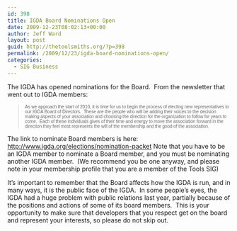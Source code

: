 ```yaml
---
id: 398
title: IGDA Board Nominations Open
date: 2009-12-23T08:02:13+00:00
author: Jeff Ward
layout: post
guid: http://thetoolsmiths.org/?p=398
permalink: /2009/12/23/igda-board-nominations-open/
categories:
  - SIG Business
---
```

The IGDA has opened nominations for the Board.  From the newsletter that went out to IGDA members:

> <span style="font-family: Arial; font-size: x-small;">As we approach the start of 2010, it is time for us to begin the process of electing new representatives to our IGDA Board of Directors.  These are the people who will be adding their voices to the decision making aspects of your association and choosing the direction for the organization to follow for years to come.  Each of these individuals gives of their time and energy to move the association forward in the direction they feel most represents the will of the membership and the good of the association.</span>

The link to nominate Board members is here: <http://www.igda.org/elections/nomination-packet> Note that you have to be an IGDA member to nominate a Board member, and you must be nominating another IGDA member.  (We recommend you be one anyway, and please note in your membership profile that you are a member of the Tools SIG)

It&#8217;s important to remember that the Board affects how the IGDA is run, and in many ways, it is the public face of the IGDA.  In some people&#8217;s eyes, the IGDA had a huge problem with public relations last year, partially because of the positions and actions of some of its board members.  This is your opportunity to make sure that developers that you respect get on the board and represent your interests, so please do not skip out.